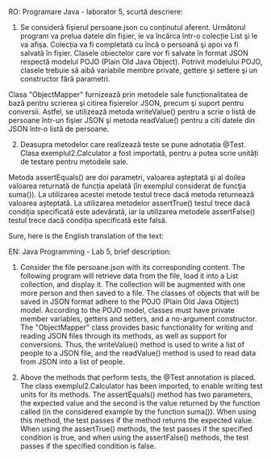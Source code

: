 RO: Programare Java - laborator 5, scurtă descriere: 



1. Se consideră fișierul persoane.json cu conținutul aferent. Următorul program va prelua datele din fișier, le va încărca într-o colecție List şi le va afișa. Colecția va fi completată cu încă o persoană şi apoi va fi salvată în fișier. Clasele obiectelor care vor fi salvate în format JSON respectă modelul POJO (Plain Old Java Object). Potrivit modelului POJO, clasele trebuie să aibă variabile membre private, gettere şi settere şi un constructor fără parametri. 

Clasa "ObjectMapper" furnizează prin metodele sale funcționalitatea de bază pentru scrierea şi citirea fișierelor JSON, precum şi suport pentru conversii. Astfel, se utilizează metoda writeValue() pentru a scrie o listă de persoane într-un fişier JSON şi metoda readValue() pentru a citi datele din JSON într-o listă de persoane. 

2. Deasupra metodelor care realizează teste se pune adnotația @Test. Clasa exemplul2.Calculator a fost importată, pentru a putea scrie unități de testare pentru metodele sale.

Metoda assertEquals() are doi parametri, valoarea așteptată şi al doilea valoarea returnată de funcția apelată (în exemplul considerat de funcţia suma()). La utilizarea acestei metode testul trece dacă metoda returnează valoarea așteptată. La utilizarea metodelor assertTrue() testul trece dacă condiția specificată este adevărată, iar la utilizarea metodele assertFalse() testul trece dacă condiția specificată este falsă.

Sure, here is the English translation of the text:

EN: Java Programming - Lab 5, brief description:

1. Consider the file persoane.json with its corresponding content. The following program will retrieve data from the file, load it into a List collection, and display it. The collection will be augmented with one more person and then saved to a file. The classes of objects that will be saved in JSON format adhere to the POJO (Plain Old Java Object) model. According to the POJO model, classes must have private member variables, getters and setters, and a no-argument constructor.
The "ObjectMapper" class provides basic functionality for writing and reading JSON files through its methods, as well as support for conversions. Thus, the writeValue() method is used to write a list of people to a JSON file, and the readValue() method is used to read data from JSON into a list of people.

2. Above the methods that perform tests, the @Test annotation is placed. The class exemplul2.Calculator has been imported, to enable writing test units for its methods.
The assertEquals() method has two parameters, the expected value and the second is the value returned by the function called (in the considered example by the function suma()). When using this method, the test passes if the method returns the expected value. When using the assertTrue() methods, the test passes if the specified condition is true, and when using the assertFalse() methods, the test passes if the specified condition is false.
